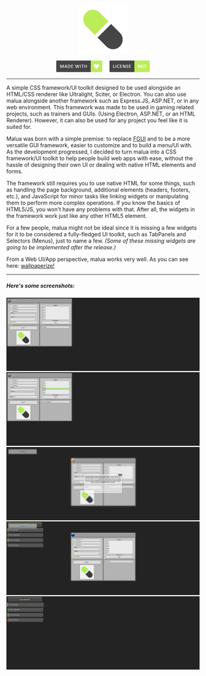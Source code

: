 <p align="center">
  <img width="128" height="128" src="repo/logo.png" alt="logo">
</p>

<p align="center">
    <a href="https://github.com/otvv/malua"><img width="120" height="30" src="repo/made-with-love.png" alt="css"></a>
    <a href="https://github.com/otvv/malua/blob/master/LICENSE"><img width="120" height="30" src="repo/license.png" alt="mit"></a>
</p>

<hr>

A simple CSS framework/UI toolkit designed to be used alongside an HTML/CSS renderer like Ultralight, Sciter, or Electron. You can also use malua alongside another framework such as Express.JS, ASP.NET, or in any web environment.
This framework was made to be used in gaming related projects, such as trainers and GUIs. (Using Electron, ASP.NET, or an HTML Renderer). However, it can also be used for any project you feel like it is suited for.

Malua was born with a simple premise: to replace <a href="https://github.com/otvv/fgui">FGUI</a> and to be a more versatile GUI framework, easier to customize and to build a menu/UI with. As the development progressed, I decided to turn malua into a CSS framework/UI toolkit to help people build web apps with ease, without the hassle of designing their own UI or dealing with native HTML elements and forms.

The framework still requires you to use native HTML for some things, such as handling the page background, additional elements (headers, footers, etc.), and JavaScript for minor tasks like linking widgets or manipulating them to perform more complex operations. If you know the basics of HTML5/JS, you won't have any problems with that. After all, the widgets in the framework work just like any other HTML5 element.

For a few people, malua might not be ideal since it is missing a few widgets for it to be considered a fully-fledged UI toolkit, such as TabPanels and Selectors (Menus), just to name a few. 
_(Some of these missing widgets are going to be implemented after the release.)_

From a Web UI/App perspective, malua works very well. As you can see here: <a href="https://wallpaperize.vercel.app">wallpaperize!</a>

***

<h5>Here's some screenshots:</h5>

![First image](https://raw.githubusercontent.com/otvv/malua/main/repo/example1.jpeg)
![Second image](https://raw.githubusercontent.com/otvv/malua/main/repo/example2.jpeg)
![Third image](https://raw.githubusercontent.com/otvv/malua/main/repo/example3.jpeg)
![Fourth image](https://raw.githubusercontent.com/otvv/malua/main/repo/example4.jpeg)
![Fifth image](https://raw.githubusercontent.com/otvv/malua/main/repo/example5.jpeg)
